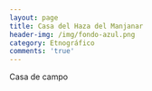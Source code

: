 ```yaml
---
layout: page
title: Casa del Haza del Manjanar
header-img: /img/fondo-azul.png
category: Etnográfico
comments: 'true'
---
```



Casa de campo
